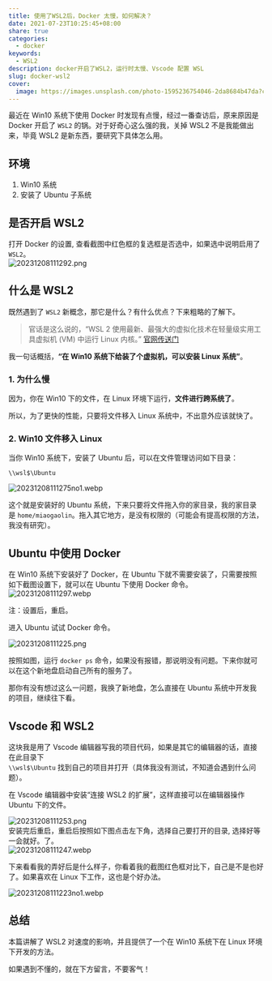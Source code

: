 ```yaml
---  
title: 使用了WSL2后，Docker 太慢，如何解决？  
date: 2021-07-23T10:25:45+08:00  
share: true  
categories:  
  - docker  
keywords:  
  - WSL2  
description: docker开启了WSL2，运行时太慢、Vscode 配置 WSL  
slug: docker-wsl2  
cover:  
  image: https://images.unsplash.com/photo-1595236754046-2da8684b47da?crop=entropy&cs=tinysrgb&fit=max&fm=webp&ixid=M3wzNjAwOTd8MHwxfHNlYXJjaHwxMDZ8fHNwZWVkfGVufDB8MHx8fDE3MDI5NjczNjR8MA&ixlib=rb-4.0.3&q=80&w=720  
---  
```

  
  
  
最近在 Win10 系统下使用 Docker 时发现有点慢，经过一番查访后，原来原因是 Docker 开启了 `WSL2` 的锅。对于好奇心这么强的我，关掉 WSL2 不是我能做出来，毕竟 WSL2 是新东西，要研究下具体怎么用。  
  
## 环境  
  
1. Win10 系统  
2. 安装了 Ubuntu 子系统  
  
## 是否开启 WSL2  
打开 Docker 的设置, 查看截图中红色框的复选框是否选中，如果选中说明启用了 `WSL2`。  
![20231208111292.png](/images/20231208111292.png)  
  
## 什么是 WSL2  
既然遇到了 `WSL2` 新概念，那它是什么？有什么优点？下来粗略的了解下。  
  
> 官话是这么说的，“WSL 2 使用最新、最强大的虚拟化技术在轻量级实用工具虚拟机 (VM) 中运行 Linux 内核。” [官网传送门](https://docs.microsoft.com/zh-cn/windows/wsl/compare-versions)  
  
我一句话概括，**“在 Win10 系统下给装了个虚拟机，可以安装 Linux 系统”**。  
  
### 1. 为什么慢  
因为，你在 Win10 下的文件，在 Linux 环境下运行，**文件进行跨系统了**。  
  
所以，为了更快的性能，只要将文件移入 Linux 系统中，不出意外应该就快了。  
  
### 2. Win10 文件移入 Linux  
  
当你 Win10 系统下，安装了 Ubuntu 后，可以在文件管理访问如下目录：  
```shell  
\\wsl$\Ubuntu  
```  
![20231208111275no1.webp](/images/20231208111275no1.webp)  
  
这个就是安装好的 Ubuntu 系统，下来只要将文件拖入你的家目录，我的家目录是 `home/miaogaolin`。拖入其它地方，是没有权限的（可能会有提高权限的方法，我没有研究）。  
  
## Ubuntu 中使用 Docker  
在 Win10 系统下安装好了 Docker，在 Ubuntu 下就不需要安装了，只需要按照如下截图设置下，就可以在 Ubuntu 下使用 Docker 命令。  
![20231208111297.webp](/images/20231208111297.webp)  
  
注：设置后，重启。  
  
  
进入 Ubuntu 试试 Docker 命令。  
  
![20231208111225.png](/images/20231208111225.png)  
  
按照如图，运行 `docker ps` 命令，如果没有报错，那说明没有问题。下来你就可以在这个新地盘启动自己所有的服务了。  
  
那你有没有想过这么一问题，我换了新地盘，怎么直接在 Ubuntu 系统中开发我的项目，继续往下看。  
  
## Vscode 和 WSL2  
  
这块我是用了 Vscode 编辑器写我的项目代码，如果是其它的编辑器的话，直接在此目录下  
`\\wsl$\Ubuntu` 找到自己的项目并打开（具体我没有测试，不知道会遇到什么问题）。  
  
在 Vscode 编辑器中安装“连接 WSL2 的扩展”，这样直接可以在编辑器操作 Ubuntu 下的文件。  
  
![20231208111253.png](/images/20231208111253.png)  
安装完后重启，重启后按照如下图点击左下角，选择自己要打开的目录, 选择好等一会就好。了。  
![20231208111247.webp](/images/20231208111247.webp)  
  
  
下来看看我的弄好后是什么样子，你看着我的截图红色框对比下，自己是不是也好了。如果喜欢在 Linux 下工作，这也是个好办法。  
  
![20231208111223no1.webp](/images/20231208111223no1.webp)  
  
## 总结  
  
本篇讲解了 WSL2 对速度的影响，并且提供了一个在 Win10 系统下在 Linux 环境下开发的方法。  
  
如果遇到不懂的，就在下方留言，不要客气！  
